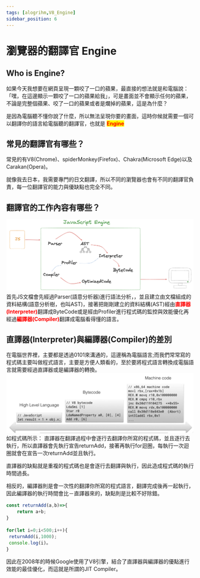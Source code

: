 ```yaml
---
tags: [alogrihm,V8_Engine]
sidebar_position: 6
---
```

# 瀏覽器的翻譯官 Engine
## Who is Engine?
如果今天我想要在網頁呈現一顆咬了一口的蘋果，最直接的想法就是和電腦說：「嘿，在這邊顯示一顆咬了一口的蘋果給我」，可是畫面並不會顯示任何的蘋果，不論是完整個蘋果、咬了一口的蘋果或者是爛掉的蘋果，這是為什麼？

是因為電腦聽不懂你說了什麼，所以無法呈現你要的畫面，這時你候就需要一個可以翻譯你的語言給電腦聽的翻譯官，也就是 <mark>**<font color="red">Engine</font>**</mark>
## 常見的翻譯官有哪些？
常見的有V8(Chrome)、spiderMonkey(Firefox)、Chakra(Microsoft Edge)以及Carakan(Opera)。

就像我去日本，我需要專門的日文翻譯，所以不同的瀏覽器也會有不同的翻譯官負責，每一位翻譯官的能力與優缺點也完全不同。
## 翻譯官的工作內容有哪些？
![](./img/V8%20Engine.png)
首先JS文檔會先經過Parser(語意分析器)進行語法分析，，並且建立由文檔組成的資料結構(語意分析樹，也叫AST)，接著把剛剛建立的資料結構(AST)經由<font color="red">**直譯器(Interpreter)**</font>翻譯成ByteCode或是經由Profiler進行程式碼的監控與效能優化再經過<font color="red">**編譯器(Compiler)**</font>翻譯成電腦看得懂的語言。
## 直譯器(Interpreter)與編譯器(Compiler)的差別
在電腦世界裡，主要都是透過0101來溝通的，這邊稱為電腦語言;而我們常常寫的程式碼主要叫做程式語言，主要是方便人類看的，至於要將程式語言轉換成電腦語言就需要經過直譯器或是編譯器的轉換。
![](./img/machineCode.png)
如程式碼所示：
直譯器在翻譯過程中會逐行去翻譯你所寫的程式碼，並且逐行去執行，所以直譯器會先執行宣告returnAdd，接著再執行for迴圈，每執行一次迴圈就會在宣告一次returnAdd並且執行。

直譯器的缺點就是重複的程式碼也是會逐行去翻譯與執行，因此造成程式碼的執行時間過長。

相反的，編譯器則是會一次性的翻譯你所寫的程式語言，翻譯完成後再一起執行，因此編譯器的執行時間會比－直譯器來的，缺點則是比較不好除錯。

```js  showLineNumbers
const returnAdd(a,b)=>{
    return a+b;
}

for(let i=0;i<500;i++){
 returnAdd(i,1000);
 console.log(i)。
}
```
因此在2008年的時候Google使用了V8引擎，結合了直譯器與編譯器的優點進行效能的最佳優化，而這就是所謂的JIT Compiler。

